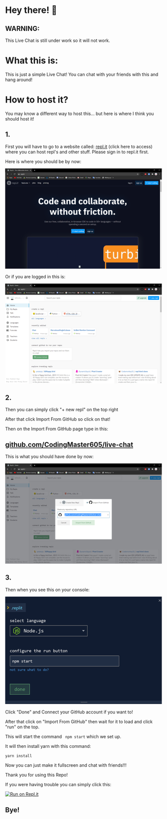 # Hey there! 👋

## WARNING: 

This  Live Chat is still under work so it will not work.

# What this is:

This is just a simple Live Chat! You can chat with your friends with this and hang around!

# How to host it?

You may know a different way to host this... but here is where I think you should host it!

## 1.

First you will have to go to a website called: [repl.it](https://repl.it) (click here to access) where you can host repl's and other stuff. Please sign in to repl.it first.

Here is where you should be by now:

<img src="repl.it-github-instruction1.PNG"></img>

Or if you are logged in this is:

<img src="repl.it-instructions-2.PNG"></img>


## 2.

Then you can simply click "+ new repl" on the top right

After that click Import From GitHub so click on that!

Then on the Import From GitHub page type in this:

## [github.com/CodingMaster605/live-chat](https://github.com/CodingMaster605/live-chat)

This is what you should have done by now:

<img src="github-repl.it-instructions-3.PNG"></img>

## 3.

Then when you see this on your console:

<img src="github-instructions-repl.it-4.PNG">

Click "Done" and Connect your GitHub account if you want to!

After that click on "Import From GitHub" then wait for it to load and click "run" on the top.


This will start the command ``` npm start``` which we set up. 

It will then install yarn with this command:

```bash
yarn install
```

Now you can just make it fullscreen and chat with friends!!!

Thank you for using this Repo!

If you were having trouble you can simply click this:

[![Run on Repl.it](https://repl.it/badge/github/CodingMaster605/live-chat)](https://repl.it/github/CodingMaster605/live-chat)

## Bye!
